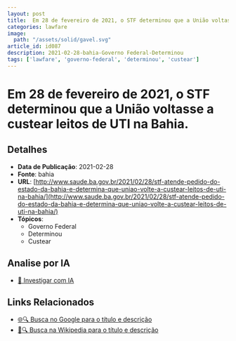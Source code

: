```yaml
---
layout: post
title:  Em 28 de fevereiro de 2021, o STF determinou que a União voltasse a custear leitos de UTI na Bahia.
categories: lawfare
image: 
  path: "/assets/solid/gavel.svg"
article_id: id087
description: 2021-02-28-bahia-Governo Federal-Determinou
tags: ['lawfare', 'governo-federal', 'determinou', 'custear']
---
```


# Em 28 de fevereiro de 2021, o STF determinou que a União voltasse a custear leitos de UTI na Bahia.

## Detalhes
- **Data de Publicação**: 2021-02-28
- **Fonte**: bahia
- **URL**: [http://www.saude.ba.gov.br/2021/02/28/stf-atende-pedido-do-estado-da-bahia-e-determina-que-uniao-volte-a-custear-leitos-de-uti-na-bahia/](http://www.saude.ba.gov.br/2021/02/28/stf-atende-pedido-do-estado-da-bahia-e-determina-que-uniao-volte-a-custear-leitos-de-uti-na-bahia/)
- **Tópicos**:
  - Governo Federal
  - Determinou
  - Custear

## Analise por IA
- [🤖 Investigar com IA](https://www.perplexity.ai/search?q=%22not%C3%ADcia%20artigo%20Brasil%22%20Em%2028%20de%20fevereiro%20de%202021%2C%20o%20STF%20determinou%20que%20a%20Uni%C3%A3o%20voltasse%20a%20custear%20leitos%20de%20UTI%20na%20Bahia.%20bahia%202021-02-28)

## Links Relacionados
- [🌐🔍 Busca no Google para o título e descrição](https://www.google.com/search?q=%22not%C3%ADcia%20artigo%20Brasil%22%20Em%2028%20de%20fevereiro%20de%202021%2C%20o%20STF%20determinou%20que%20a%20Uni%C3%A3o%20voltasse%20a%20custear%20leitos%20de%20UTI%20na%20Bahia.%20bahia%202021-02-28)
- [📖🔍 Busca na Wikipedia para o título e descrição](https://pt.wikipedia.org/w/index.php?search=%22not%C3%ADcia%20artigo%20Brasil%22%20Em%2028%20de%20fevereiro%20de%202021%2C%20o%20STF%20determinou%20que%20a%20Uni%C3%A3o%20voltasse%20a%20custear%20leitos%20de%20UTI%20na%20Bahia.%20bahia%202021-02-28)

